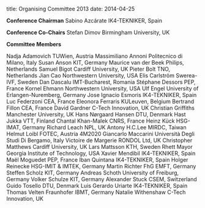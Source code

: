 title: Organising Committee 2013
date: 2014-04-25 

**Conference Chairman**
Sabino Azcárate	        IK4-TEKNIKER, Spain

**Conference Co-Chairs**
Stefan Dimov		Birmingham University, UK

**Committee Members**

Nadja Adamovich	        TUWien, Austria 
Massimiliano Annoni	Politecnico di Milano, Italy
Susan Anson 		KIT, Germany
Maurice van der Beek 	Philips, Netherlands
Samuel Bigot		Cardiff University, UK
Pieter Bolt 		TNO, Netherlands
Jian Cao 		Northwestern University, USA
Elis Carlström 		Swerea-IVF, Sweden
Dan Dascalu		IMT-Bucharest, Romania
Stéphane Dessors	PEP, France
Kornel Ehmann 		Northwestern University, USA
Ulf Engel 		University of Erlangen-Nuremberg, Germany
Jose Ignacio Esmoris	IK4-TEKNIKER, Spain
Luc Federzoni		CEA, France
Eleonora Ferraris 	KULeuven, Belgium
Bertrand Fillon		CEA, France
David Gardner		C-Tech Innovation, UK
Christian Griffiths 	Manchester University, UK
Hans Nørgaard Hansen	DTU, Denmark
Hast Jukka 		VTT, Finland
Chantal Khan-Malek	CNRS, France
Heinz Kück 		HSG-IMAT, Germany
Richard Leach 		NPL, UK 
Antony H.C.Lee		MIRDC, Taiwan
Helmut Loibl 		FOTEC, Austria 4M2020
Giancarlo Maccarini 	Università Degli Studi Di Bergamo, Italy
Victoire de Margerie 	RONDOL Ltd, UK
Christopher Matthews	Cardiff University, UK
Lars Mattsson 		KTH, Sweden
Rhett Mayor		Georgia Institute of Technology, USA 
Xavier Mendibil		IK4-TEKNIKER, Spain
Maël Moguedet		PEP, France
Iban Quintana		IK4-TEKNIKER, Spain
Holger Reinecke 	HSG-IMIT & IMTEK, Germany
Martin Richter 		FhG EMFT, Germany
Steffen Scholz 		KIT, Germany 
Andreas Schoth 	        University of Freiburg, Germany
Volker Schulze 		KIT, Germany
Alexander Stuck 	CSEM, Switzerland
Guido Tosello		DTU, Denmark
Luis Gerardo Uriarte	IK4-TEKNIKER, Spain
Thomas Velten		Fraunhofer IBMT, Germany
Natalie Withenshaw	C-Tech Innovation, UK